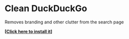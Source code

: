 <h1>Clean DuckDuckGo</h2>
<p>Removes branding and other clutter from the search page<p>
<b>[<a href="https://github.com/ayes-web/userstyles/raw/main/duckduckgo.user.css">Click here to install it</a>]</p></b>
